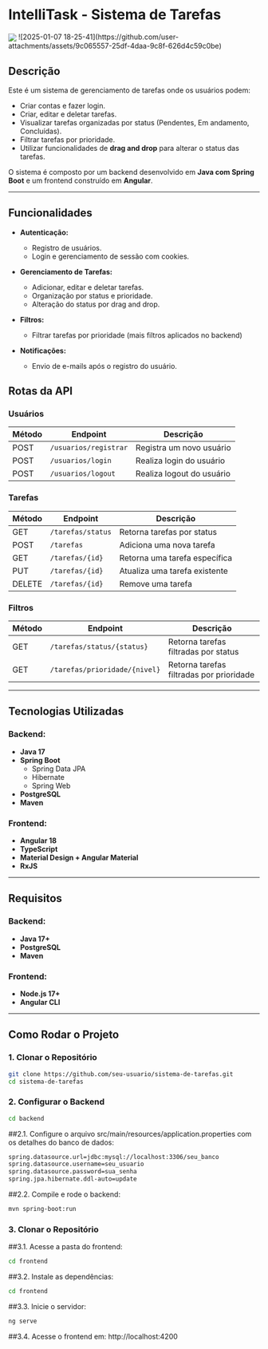 # **IntelliTask - Sistema de Tarefas**
<img align="center" src="https://skillicons.dev/icons?i=java,spring,angular,postgres,aws">
![2025-01-07 18-25-41](https://github.com/user-attachments/assets/9c065557-25df-4daa-9c8f-626d4c59c0be)

## **Descrição**
Este é um sistema de gerenciamento de tarefas onde os usuários podem:
- Criar contas e fazer login.
- Criar, editar e deletar tarefas.
- Visualizar tarefas organizadas por status (Pendentes, Em andamento, Concluídas).
- Filtrar tarefas por prioridade.
- Utilizar funcionalidades de **drag and drop** para alterar o status das tarefas.

O sistema é composto por um backend desenvolvido em **Java com Spring Boot** e um frontend construído em **Angular**.

---

## **Funcionalidades**
- **Autenticação:**
  - Registro de usuários.
  - Login e gerenciamento de sessão com cookies.
  
- **Gerenciamento de Tarefas:**
  - Adicionar, editar e deletar tarefas.
  - Organização por status e prioridade.
  - Alteração do status por drag and drop.

- **Filtros:**
  - Filtrar tarefas por prioridade (mais filtros aplicados no backend)

- **Notificações:**
  - Envio de e-mails após o registro do usuário.
 
## **Rotas da API**

### **Usuários**
| Método | Endpoint              | Descrição                    |
|--------|-----------------------|------------------------------|
| POST   | `/usuarios/registrar` | Registra um novo usuário     |
| POST   | `/usuarios/login`     | Realiza login do usuário     |
| POST   | `/usuarios/logout`    | Realiza logout do usuário    |

### **Tarefas**
| Método | Endpoint                | Descrição                     |
|--------|-------------------------|-------------------------------|
| GET    | `/tarefas/status`       | Retorna tarefas por status    |
| POST   | `/tarefas`              | Adiciona uma nova tarefa      |
| GET    | `/tarefas/{id}`         | Retorna uma tarefa específica |
| PUT    | `/tarefas/{id}`         | Atualiza uma tarefa existente |
| DELETE | `/tarefas/{id}`         | Remove uma tarefa             |

### **Filtros**
| Método | Endpoint                      | Descrição                          |
|--------|-------------------------------|------------------------------------|
| GET    | `/tarefas/status/{status}`    | Retorna tarefas filtradas por status |
| GET    | `/tarefas/prioridade/{nivel}` | Retorna tarefas filtradas por prioridade |

---

## **Tecnologias Utilizadas**

### **Backend:**
- **Java 17**
- **Spring Boot**
  - Spring Data JPA
  - Hibernate
  - Spring Web
- **PostgreSQL**
- **Maven**

### **Frontend:**
- **Angular 18**
- **TypeScript**
- **Material Design + Angular Material**
- **RxJS**

---

## **Requisitos**

### **Backend:**
- **Java 17+**
- **PostgreSQL**
- **Maven**

### **Frontend:**
- **Node.js 17+**
- **Angular CLI**
---

## **Como Rodar o Projeto**

### **1. Clonar o Repositório**
```bash
git clone https://github.com/seu-usuario/sistema-de-tarefas.git
cd sistema-de-tarefas
```

### **2. Configurar o Backend**
```bash
cd backend
```
##2.1. Configure o arquivo src/main/resources/application.properties com os detalhes do banco de dados:
```bash
spring.datasource.url=jdbc:mysql://localhost:3306/seu_banco
spring.datasource.username=seu_usuario
spring.datasource.password=sua_senha
spring.jpa.hibernate.ddl-auto=update
```
##2.2. Compile e rode o backend:
```bash
mvn spring-boot:run
```

### **3. Clonar o Repositório**
##3.1. Acesse a pasta do frontend:
```bash
cd frontend
```
##3.2. Instale as dependências:
```bash
cd frontend
```
##3.3. Inicie o servidor:
```bash
ng serve
```
##3.4. Acesse o frontend em: http://localhost:4200
